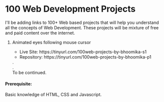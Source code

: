 # 100 Web Development Projects

I'll be adding links to 100+ Web based projects that will help you understand all the concepts of Web Development. These projects will be mixture of free and paid content over the internet.  

<ol>
  <li> Animated eyes following mouse cursor </li>
    <ul>
    <li>Live Site: https://tinyurl.com/100web-projects-by-bhoomika-s1</li>
    <li>Repository: https://tinyurl.com/100web-projects-by-bhoomika-p1 </li>
    </ul>
  .
  </br>
  .
  </br>
  To be continued.
</ol>    


<h4> Prerequisite:</h4> Basic knowledge of HTML, CSS and Javascript.
